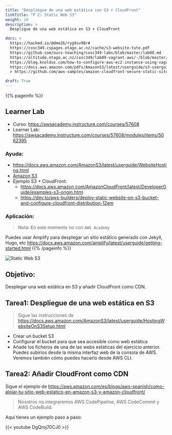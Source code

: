 ```yaml
---
title: "Despliegue de una web estática con S3 + CloudFront"
linkTitle: "P 2: Static Web S3"
weight: 10
description: >
  Despligue de una web estática en S3 + CloudFront

docs: >
  https://hackmd.io/@dme26/ryg8sv9Br#
  https://cosc349.cspages.otago.ac.nz/cache/s3-website-tute.pdf
  https://github.com/oucs-teaching/cosc349-labs/blob/master/lab08.md
  https://altitude.otago.ac.nz/cosc349/lab09-vagrant-aws/-/blob/master/Vagrantfile
  https://blog.knoldus.com/how-to-configure-aws-ec2-instance-using-vagrant/
  https://docs.aws.amazon.com/pdfs/AmazonS3/latest/userguide/s3-userguide.pdf#WebsiteHosting
  > https://github.com/aws-samples/amazon-cloudfront-secure-static-site#user-content-amazon-cloudfront-secure-static-website

draft: True
---
```


{{% pageinfo %}}
## Learner Lab
* Curso: https://awsacademy.instructure.com/courses/57608
* Learner Lab: https://awsacademy.instructure.com/courses/57608/modules/items/5062395

### Ayuda:
* https://docs.aws.amazon.com/AmazonS3/latest/userguide/WebsiteHosting.html
* [Amazon S3](https://aws.amazon.com/es/s3/?trk=d0993ae4-4193-4d67-b2a9-e83cdb563369&sc_channel=ps&s_kwcid=AL!4422!3!588732081285!p!!g!!s3&ef_id=Cj0KCQiApKagBhC1ARIsAFc7Mc7CCaBhfqHJdFw2YSTyXlrvmr8VVrNBcUNMaO9uCX4QSVelI1ALPKsaAuxDEALw_wcB:G:s&s_kwcid=AL!4422!3!588732081285!p!!g!!s3)
* Ejemplo S3 + CloudFront: 
  * https://docs.aws.amazon.com/AmazonCloudFront/latest/DeveloperGuide/examples-s3-origin.html
  * https://dev.to/aws-builders/deploy-static-website-on-s3-bucket-and-configure-cloudfront-distribution-12em
### Aplicación:
> Nota: En este momento no con `AWS Academy`

Puedes usar Amplify para desplegar un sitio estático generado con Jekyll, Hugo, etc https://docs.aws.amazon.com/amplify/latest/userguide/getting-started.html
{{% /pageinfo %}}


![Static Web S3](https://d1.awsstatic.com/s3-pdp-redesign/product-page-diagram_Amazon-S3_HIW.cf4c2bd7aa02f1fe77be8aa120393993e08ac86d.png)

## Objetivo:
Desplegar una web estática en S3 y añadir CloudFront como CDN.

## Tarea1: Despliegue de una web estática en S3
> Sigue las instrucciones de https://docs.aws.amazon.com/AmazonS3/latest/userguide/HostingWebsiteOnS3Setup.html
* Crear un bucket S3
* Configurar el bucket para que sea accesible como web estática
* Añade los ficheros de una de las webs estáticas del ejercicio anterior. Puedes subirlos desde la misma interfaz web de la consola de AWS. Veremos también cómo puedes hacerlo desde AWS CLI.

## Tarea2: Añadir CloudFront como CDN 
Sigue el ejemplo de https://aws.amazon.com/es/blogs/aws-spanish/como-alojar-tu-sitio-web-estatico-en-amazon-s3-y-amazon-cloudfront/

> Nosotros no integraremos AWS CodePipeline, AWS CodeCommit y AWS CodeBuild.


Aquí tienes un ejemplo paso a paso:

{{< youtube DgQroj70CJ0 >}}




